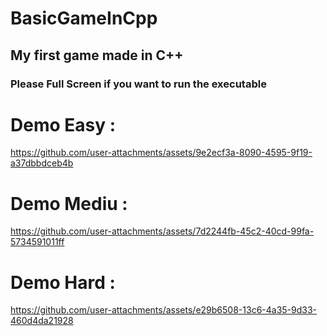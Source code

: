 # BasicGameInCpp

<h2>My first game made in C++</h2>
<h3>Please Full Screen if you want to run the executable</h3>

<h1>Demo Easy :</h1>

https://github.com/user-attachments/assets/9e2ecf3a-8090-4595-9f19-a37dbbdceb4b

<h1>Demo Mediu :</h1>

https://github.com/user-attachments/assets/7d2244fb-45c2-40cd-99fa-5734591011ff

<h1>Demo Hard :</h1>

https://github.com/user-attachments/assets/e29b6508-13c6-4a35-9d33-460d4da21928

